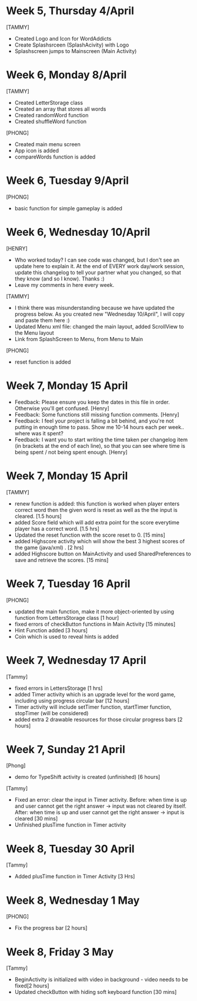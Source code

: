 
# Week 5, Thursday 4/April

[TAMMY]
- Created Logo and Icon for WordAddicts
- Create Splashsrceen (SplashAcivity) with Logo 
- Splashscreen jumps to Mainscreen (Main Activity)



# Week 6, Monday 8/April
[TAMMY]
- Created LetterStorage class
- Created an array that stores all words
- Created randomWord function
- Created shuffleWord function

[PHONG]

- Created main menu screen
- App icon is added
- compareWords function is added


# Week 6, Tuesday 9/April
[PHONG]
- basic function for simple gameplay is added


# Week 6, Wednesday 10/April
[HENRY]
- Who worked today? I can see code was changed, but I don't see an update here to explain it. At the end of EVERY work day/work session, update this changelog to tell your partner what you changed, so that they know (and so I know). Thanks :)
- Leave my comments in here every week.

[TAMMY]
- I think there was misunderstanding because we have updated the progress below. As you created new "Wednesday 10/April", I will copy and paste them here :)
- Updated Menu xml file: changed the main layout, added ScrollView to the Menu layout
- Link from SplashScreen to Menu, from Menu to Main 

[PHONG]
- reset function is added

# Week 7, Monday 15 April
- Feedback: Please ensure you keep the dates in this file in order. Otherwise you'll get confused. [Henry]
- Feedback: Some functions still missing function comments. [Henry]
- Feedback: I feel your project is falling a bit behind, and you're not putting in enough time to pass. Show me 10-14 hours each per week.. where was it spent? 
- Feedback: I want you to start writing the time taken per changelog item (in brackets at the end of each line), so that you can see where time is being spent / not being spent enough. [Henry]

# Week 7, Monday 15 April
[TAMMY]
- renew function is added: this function is worked when player enters correct word then the given word is reset as well as the the input is cleared. [1.5 hours]
- added Score field which will add extra point for the score everytime player has a correct word. [1.5 hrs]
- Updated the reset function with the score reset to 0. [15 mins]
- added Highscore activity which will show the best 3 highest scores of the game (java/xml) . [2 hrs]
- added Highscore button on MainActivity and used SharedPreferences to save and retrieve the scores. [15 mins]

# Week 7, Tuesday 16 April
[PHONG]
- updated the main function, make it more object-oriented by using function from LettersStorage class [1 hour]
- fixed errors of checkButton functions in Main Activity [15 minutes]
- Hint Function added [3 hours]
- Coin which is used to reveal hints is added

# Week 7, Wednesday 17 April
[Tammy]
- fixed errors in LettersStorage [1 hrs]
- added Timer activity which is an upgrade level for the word game, including using progress circular bar [12 hours]
- Timer activity will include setTimer function, startTimer function, stopTimer (will be considered)
- added extra 2 drawable resources for those circular progress bars [2 hours]
# Week 7, Sunday 21 April
[Phong]
- demo for TypeShift activity is created (unfinished) [6 hours]

[Tammy]
- Fixed an error: clear the input in Timer activity. Before: when time is up and user cannot get the right answer -> input was not cleared by itself. After: when time is up and user cannot get the right answer -> input is cleared  [30 mins]
- Unfinished plusTime function in Timer activity

# Week 8, Tuesday 30 April
[Tammy]
- Added plusTime function in Timer Activity [3 Hrs] 
# Week 8, Wednesday 1 May
[PHONG] 
- Fix the progress bar [2 hours]
# Week 8, Friday 3 May
[Tammy]
- BeginActivity is initialized with video in background - video needs to be fixed[2 hours]
- Updated checkButton with hiding soft keyboard function [30 mins]

